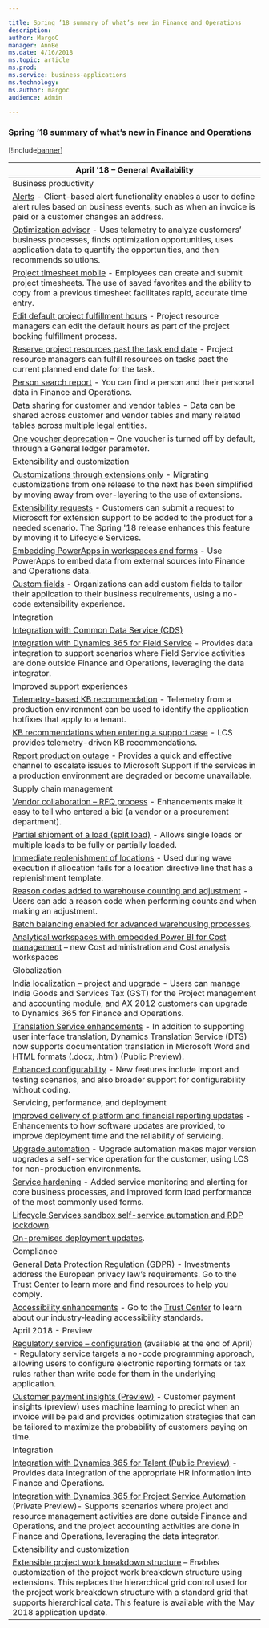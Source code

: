 ```yaml
---

title: Spring ’18 summary of what’s new in Finance and Operations
description: 
author: MargoC
manager: AnnBe
ms.date: 4/16/2018
ms.topic: article
ms.prod: 
ms.service: business-applications
ms.technology: 
ms.author: margoc
audience: Admin

---
```

### Spring ’18 summary of what’s new in Finance and Operations

[!include[banner](../../includes/banner.md)]




| April ’18 – General Availability                                                                                                                                                                                                                                                                                                                                           |
|----------------------------------------------------------------------------------------------------------------------------------------------------------------------------------------------------------------------------------------------------------------------------------------------------------------------------------------------------------------------------|
| Business productivity                                                                                                                                                                                                                                                                                                                                                      |
| [Alerts](alerts.md) - Client-based alert functionality enables a user to define alert rules based on business events, such as when an invoice is paid or a customer changes an address.                                                                                                                                                                                   |
| [Optimization advisor](optimization-advisor.md) - Uses telemetry to analyze customers’ business processes, finds optimization opportunities, uses application data to quantify the opportunities, and then recommends solutions.                                                                                                                                          |
| [Project timesheet mobile](project-timesheet-mobile.md) - Employees can create and submit project timesheets. The use of saved favorites and the ability to copy from a previous timesheet facilitates rapid, accurate time entry.                                                                                                                                        |
| [Edit default project fulfillment hours](edit-default-project-fulfillment-hours.md) - Project resource managers can edit the default hours as part of the project booking fulfillment process.                                                                                                                                                                                            |
| [Reserve project resources past the task end date](reserve-project-resources-past-the-task-end-date.md) - Project resource managers can fulfill resources on tasks past the current planned end date for the task.                                                                                                                                                                               |
| [Person search report](person-search-report.md) - You can find a person and their personal data in Finance and Operations.                                                                                                                                                                                                                                                |
| [Data sharing for customer and vendor tables](data-sharing-for-customer-and-vendor-tables.md) - Data can be shared across customer and vendor tables and many related tables across multiple legal entities.                                                                                                                                                                                           |
| [One voucher deprecation](one-voucher-deprecation.md) – One voucher is turned off by default, through a General ledger parameter.                                                                                                                                                                                                                                           |
| Extensibility and customization                                                                                                                                                                                                                                                                                                                                            |
| [Customizations through extensions only](one-voucher-deprecation.md) - Migrating customizations from one release to the next has been simplified by moving away from over-layering to the use of extensions.                                                                                                                                                      |
| [Extensibility requests](extensibility-requests.md) - Customers can submit a request to Microsoft for extension support to be added to the product for a needed scenario. The Spring '18 release enhances this feature by moving it to Lifecycle Services.                                                                                                                  |
| [Embedding PowerApps in workspaces and forms](embedding-powerapps-in-workspaces-and-forms.md) - Use PowerApps to embed data from external sources into Finance and Operations data.                                                                                                                                                                                                              |
| [Custom fields](custom-fields.md) - Organizations can add custom fields to tailor their application to their business requirements, using a no-code extensibility experience.                                                                                                                                                                                             |
| Integration                                                                                                                                                                                                                                                                                                                                                                |
| [Integration with Common Data Service (CDS)](integration-with-common-data-service-cds.md)                                                                                                                                                                                                                                                                                                  |
| [Integration with Dynamics 365 for Field Service](integration-with-common-data-service-cds.md) - Provides data integration to support scenarios where Field Service activities are done outside Finance and Operations, leveraging the data integrator.                                                                                                                                    |
| Improved support experiences                                                                                                                                                                                                                                                                                                                                               |
| [Telemetry-based KB recommendation](_Lifecycle_Sservices:_Telemetry-base) - Telemetry from a production environment can be used to identify the application hotfixes that apply to a tenant.                                                                                                                                                                              |
| [KB recommendations when entering a support case](kb-recommendations-when-entering-a-support-case.md) - LCS provides telemetry-driven KB recommendations.                                                                                                                                                                                                                                         |
| [Report production outage](kb-recommendations-when-entering-a-support-case.md) - Provides a quick and effective channel to escalate issues to Microsoft Support if the services in a production environment are degraded or become unavailable.                                                                                                                                                    |
| Supply chain management                                                                                                                                                                                                                                                                                                                                                    |
| [Vendor collaboration – RFQ process](_Vendor_collaboration_–) - Enhancements make it easy to tell who entered a bid (a vendor or a procurement department).                                                                                                                                                                                                               |
| [Partial shipment of a load (split load)](partial-shipment-of-a-load-split-load.md) - Allows single loads or multiple loads to be fully or partially loaded.                                                                                                                                                                                                                                  |
| [Immediate replenishment of locations](immediate-replenishment-of-locations.md) - Used during wave execution if allocation fails for a location directive line that has a replenishment template.                                                                                                                                                                                     |
| [Reason codes added to warehouse counting and adjustment](reason-codes-added-to-warehouse-counting-and-adjustment.md) - Users can add a reason code when performing counts and when making an adjustment.                                                                                                                                                                                                        |
| [Batch balancing enabled for advanced warehousing processes](batch-balancing-enabled-for-advanced-warehousing-processes.md).                                                                                                                                                                                                                                                                                   |
| [Analytical workspaces with embedded Power BI for Cost management](one-voucher-deprecation.md) – new Cost administration and Cost analysis workspaces                                                                                                                                                                                                                    |
| Globalization                                                                                                                                                                                                                                                                                                                                                              |
| [India localization – project and upgrade](_Globalization_-_India) - Users can manage India Goods and Services Tax (GST) for the Project management and accounting module, and AX 2012 customers can upgrade to Dynamics 365 for Finance and Operations.                                                                                                                  |
| [Translation Service enhancements](translation-service-enhancements.md) - In addition to supporting user interface translation, Dynamics Translation Service (DTS) now supports documentation translation in Microsoft Word and HTML formats (.docx, .html) (Public Preview).                                                                                               |
| [Enhanced configurability](_Globalization_-_Enhanced) - New features include import and testing scenarios, and also broader support for configurability without coding.                                                                                                                                                                                                   |
| Servicing, performance, and deployment                                                                                                                                                                                                                                                                                                                                     |
| [Improved delivery of platform and financial reporting updates](customer-payment-insights-preview.md) - Enhancements to how software updates are provided, to improve deployment time and the reliability of servicing.                                                                                                                                                                  |
| [Upgrade automation](upgrade-automation.md) - Upgrade automation makes major version upgrades a self-service operation for the customer, using LCS for non-production environments.                                                                                                                                                                                         |
| [Service hardening](service-hardening.md) - Added service monitoring and alerting for core business processes, and improved form load performance of the most commonly used forms.                                                                                                                                                                                          |
| [Lifecycle Services sandbox self-service automation and RDP lockdown](lifecycle-services-sandbox-self-service-automation-and-rdp-lockdown.md).                                                                                                                                                                                                                                                                     |
| [On-premises deployment updates](_On-premises_deployment_updates).                                                                                                                                                                                                                                                                                                        |
| Compliance                                                                                                                                                                                                                                                                                                                                                                 |
| [General Data Protection Regulation (GDPR)](gdpr-compliance.md) - Investments address the European privacy law’s requirements. Go to the [Trust Center](https://www.microsoft.com/en-us/TrustCenter/Privacy/gdpr/default.aspx) to learn more and find resources to help you comply.                                                                                       |
| [Accessibility enhancements](accessibility.md) - Go to the [Trust Center](https://www.microsoft.com/en-us/trustcenter/compliance/accessibility) to learn about our industry‑leading accessibility standards.                                                                                                                                                              |
| April 2018 - Preview                                                                                                                                                                                                                                                                                                                                                       |
| [Regulatory service – configuration](regulatory-service-configuration-public-preview.md) (available at the end of April) - Regulatory service targets a no-code programming approach, allowing users to configure electronic reporting formats or tax rules rather than write code for them in the underlying application.                                                            |
| [Customer payment insights (Preview)](customer-payment-insights-preview.md) - Customer payment insights (preview) uses machine learning to predict when an invoice will be paid and provides optimization strategies that can be tailored to maximize the probability of customers paying on time.                                                                                  |
| Integration                                                                                                                                                                                                                                                                                                                                                                |
| [Integration with Dynamics 365 for Talent (Public Preview)](integration-with-common-data-service-cds.md_1) - Provides data integration of the appropriate HR information into Finance and Operations.                                                                                                                                                                                      |
| [Integration with Dynamics 365 for Project Service Automation](integration-with-common-data-service-cds.md_2) (Private Preview)- Supports scenarios where project and resource management activities are done outside Finance and Operations, and the project accounting activities are done in Finance and Operations, leveraging the data integrator.                                    |
| Extensibility and customization                                                                                                                                                                                                                                                                                                                                            |
| [Extensible project work breakdown structure](extensible-project-work-breakdown-structure.md) – Enables customization of the project work breakdown structure using extensions. This replaces the hierarchical grid control used for the project work breakdown structure with a standard grid that supports hierarchical data. This feature is available with the May 2018 application update. |
